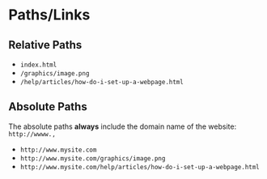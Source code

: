 # Paths/Links

## Relative Paths

- `index.html`
- `/graphics/image.png`
- `/help/articles/how-do-i-set-up-a-webpage.html`

## Absolute Paths

The absolute paths **always** include the domain name of the website: `http://wwww.,`

- `http://www.mysite.com`
- `http://www.mysite.com/graphics/image.png`
- `http://www.mysite.com/help/articles/how-do-i-set-up-a-webpage.html`
